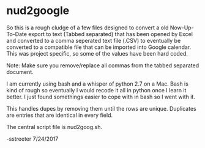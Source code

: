 # nud2google
So this is a rough cludge of a few files designed to convert a old Now-Up-To-Date export to text (Tabbed separated) that has been opened by Excel and converted to a comma seperated text file (.CSV) to eventually be converted to a compatible file that can be imported into Google calendar. This was project specific, so some of the values have been hard coded.  

Note: Make sure you remove/replace all commas from the tabbed separated document.

I am currently using bash and a whisper of python 2.7 on a Mac.  Bash is kind of rough so eventually I would recode it all in python once I learn it better. I just found somethings easier to cope with in bash so I went with it.

This handles dupes by removing them until the rows are unique. Duplicates are entries that are identical in every field.

The central script file is nud2goog.sh.

-sstreeter 7/24/2017
